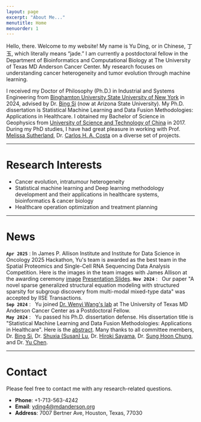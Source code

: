 ```yaml
---
layout: page
excerpt: "About Me..."
menutitle: Home
menuorder: 1
---
```


Hello, there. Welcome to my website! My name is Yu Ding, or in Chinese, 丁玉, which literally means “jade.” I am currently a postdoctoral fellow in the Department of Bioinformatics and Computational Biology at The University of Texas MD Anderson Cancer Center. My research focuses on understanding cancer heterogeneity and tumor evolution through machine learning.

I received my Doctor of Philosophy (Ph.D.) in Industrial and Systems Engineering from [Binghamton University State University of New York](https://www.binghamton.edu/ssie/) in 2024, advised by Dr. [Bing Si](https://search.asu.edu/profile/1842897) (now at Arizona State University). My Ph.D. dissertation is Statistical Machine Learning and Data Fusion Methodologies: Applications in Healthcare. I obtained my Bachelor of Science in Geophysics from [University of Science and Technology of China](https://en.ustc.edu.cn/) in 2017. During my PhD studies, I have had great pleasure in working with Prof. [Melissa Sutherland](https://web.uri.edu/nursing/meet/melissa-sutherland-phd-msn-faan/), Dr. [Carlos H. A. Costa](https://orcid.org/0000-0001-6542-4582) on a diverse set of projects.

---
#  Research Interests

<ul>
  <li>Cancer evolution, intratumour heterogeneity</li>
  <li>Statistical machine learning and Deep learning methodology development and their applications in healthcare systems, bioinformatics & cancer biology</li>
  <li>Healthcare operation optimization and treatment planning</li>
</ul>
 
---
#  News

**`Apr 2025`** : In James P. Allison Institute and Institute for Data Science in Oncology 2025 Hackathon, Yu's team is awarded as the best team in the Spatial Proteomics and Single-Cell RNA Sequencing Data Analysis Competition. Here is the images in the team images with James Allison at the awarding ceremony [image](/files/2025Hackathon.png) [Presentation Slides](/files/2025Hackathon.pdf). 
**`Nov 2024`** : &nbsp; Our paper "A novel sparse generalized structural equation modeling with structured sparsity for subgroup discovery from multi-modal mixed-type data" was accepted by IISE Transactions. <br>
**`Sep 2024`** : &nbsp; Yu joined [Dr. Wenyi Wang's lab](https://odin.mdacc.tmc.edu/~wwang7/index.html) at The University of Texas MD Anderson Cancer Center as a Postdoctoral Fellow. <br>
**`May 2024`** : &nbsp; Yu passed his Ph.D. dissertation defense. His dissertation title is "Statistical Machine Learning and Data Fusion Methodologies: Applications in Healthcare". Here is the [abstract](https://www.binghamton.edu/ssie/about/adam_yu_ding_dissertation_defenses_abstract.pdf). Many thanks to all committee members, Dr. [Bing Si](https://search.asu.edu/profile/1842897), Dr. [Shuxia (Susan) Lu](https://www.binghamton.edu/ssie/people/profile.html?id=slu), Dr. [Hiroki Sayama](https://www.binghamton.edu/academics/programs/data-analytics/profile.html?id=sayama), Dr. [Sung Hoon Chung](https://www.binghamton.edu/ssie/people/profile.html?id=schung), and Dr. [Yu Chen](https://www.binghamton.edu/electrical-computer-engineering/people/profile.html?id=ychen). 

---
#  Contact
Please feel free to contact me with any research-related questions.
- **Phone**: +1-713-563-4242
- **Email**: yding4@mdanderson.org
- **Address**: 7007 Bertner Ave, Houston, Texas, 77030

















